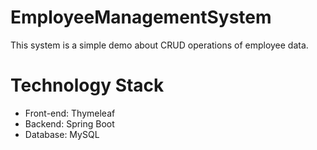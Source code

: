 # EmployeeManagementSystem

This system is a simple demo about CRUD operations of employee data.  

# Technology Stack   
- Front-end: Thymeleaf   
- Backend: Spring Boot  
- Database: MySQL  
